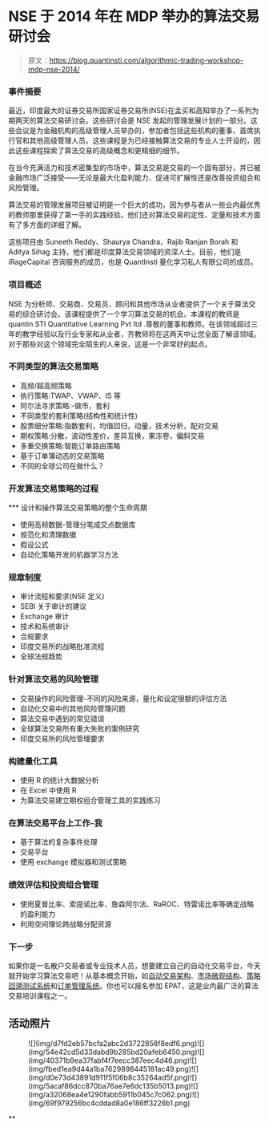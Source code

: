 # NSE 于 2014 年在 MDP 举办的算法交易研讨会

> 原文：<https://blog.quantinsti.com/algorithmic-trading-workshop-mdp-nse-2014/>

### **事件摘要**

最近，印度最大的证券交易所国家证券交易所(NSE)在孟买和高知举办了一系列为期两天的算法交易研讨会。这些研讨会是 NSE 发起的管理发展计划的一部分。这些会议是为金融机构的高级管理人员举办的，参加者包括这些机构的董事、首席执行官和其他高级管理人员。这些课程是为已经接触算法交易的专业人士开设的，因此这些课程探索了算法交易的高级概念和更精细的细节。

在当今充满活力和技术密集型的市场中，算法交易是交易的一个固有部分，并已被金融市场广泛接受——无论是最大化盈利能力、促进可扩展性还是改善投资组合和风险管理。

算法交易的管理发展项目被证明是一个巨大的成功，因为参与者从一些业内最优秀的教师那里获得了第一手的实践经验。他们还对算法交易的定性、定量和技术方面有了多方面的详细了解。

这些项目由 Suneeth Reddy、Shaurya Chandra、Rajib Ranjan Borah 和 Aditya Sihag 主持，他们都是印度算法交易领域的资深人士。目前，他们是 iRageCapital 咨询服务的成员，也是 QuantInsti 量化学习私人有限公司的成员。

### **项目概述**

NSE 为分析师、交易商、交易员、顾问和其他市场从业者提供了一个关于算法交易的综合研讨会。该课程提供了一个学习算法交易的机会。本课程的教师是 quantin STI Quantitative Learning Pvt ltd .尊敬的董事和教师。在该领域超过三年的教学经验以及行业专家和从业者，齐教师将在这两天中让您全面了解该领域。对于那些对这个领域完全陌生的人来说，这是一个非常好的起点。

### **不同类型的算法交易策略**

*   高频/超高频策略
*   执行策略:TWAP、VWAP、IS 等
*   阿尔法寻求策略:-做市，套利
*   不同类型的套利策略(结构性和统计性)
*   股票细分策略:指数套利，均值回归，动量，技术分析，配对交易
*   期权策略:分散，波动性差价，差异互换，果冻卷，偏斜交易
*   多重交换策略:智能订单路由策略
*   基于订单簿动态的交易策略
*   不同的全球公司在做什么？

### 开发算法交易策略的过程

 ***   设计和操作算法交易策略的整个生命周期
*   使用高频数据-管理分笔成交点数据库
*   规范化和清理数据
*   假设公式
*   自动化策略开发的机器学习方法

### **规章制度**

*   审计流程和要求(NSE 定义)
*   SEBI 关于审计的建议
*   Exchange 审计
*   技术和系统审计
*   合规要求
*   印度交易所的战略批准流程
*   全球法规趋势

### **针对算法交易的风险管理**

*   交易操作的风险管理-不同的风险来源，量化和设定限额的评估方法
*   自动化交易中的其他风险管理问题
*   算法交易中遇到的常见错误
*   全球算法交易所有重大失败的案例研究
*   印度交易所的风险管理要求

### **构建量化工具**

*   使用 R 的统计大数据分析
*   在 Excel 中使用 R
*   为算法交易建立期权组合管理工具的实践练习

### 在算法交易平台上工作-我

*   基于算法的复杂事件处理
*   交易平台
*   使用 exchange 模拟器和测试策略

### **绩效评估和投资组合管理**

*   使用夏普比率、索提诺比率、詹森阿尔法、RaROC、特雷诺比率等确定战略的盈利能力
*   利用空间理论跨战略分配资源

### **下一步**

如果你是一名散户交易者或专业技术人员，想要建立自己的自动化交易平台，今天就开始学习算法交易吧！从基本概念开始，如[自动交易架构](https://blog.quantinsti.com/algorithmic-trading-system-architecture/)、[市场微观结构](https://blog.quantinsti.com/market-microstructure/)、[策略回溯测试系统](https://blog.quantinsti.com/backtesting/)和[订单管理系统](https://blog.quantinsti.com/automated-trading-order-management-system/)。你也可以报名参加 EPAT，这是业内最广泛的算法交易培训课程之一。

## **活动照片**

<figure class="kg-card kg-gallery-card kg-width-wide">![](img/d7fd2eb57bcfa2abc2d3722858f8edf6.png)![](img/54e42cd5d33dabd9b285bd20afeb6450.png)![](img/40371b9ea37fabf4f7eecc387eec4d46.png)![](img/fbed1ea9d44a1ba7629898445181ac49.png)![](img/d0e73d43891d911f5f06b8c35264ad5f.png)![](img/5acaf86dcc870ba76ae7e6dc135b5013.png)![](img/a32068ea4e1290fabb5911b045c7c062.png)![](img/69f979256bc4cddad8a0e186ff3226b1.png)</figure>**